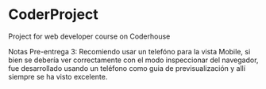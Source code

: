 # CoderProject
Project for web developer course on Coderhouse

Notas Pre-entrega 3: Recomiendo usar un telefóno para la vista Mobile, si bien se debería ver correctamente con el modo inspeccionar del navegador, fue desarrollado usando un teléfono como guia de previsualización y allí siempre se ha visto excelente.
